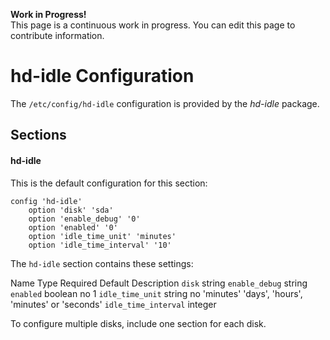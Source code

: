 **Work in Progress!**  
This page is a continuous work in progress. You can edit this page to contribute information.

# hd-idle Configuration

The `/etc/config/hd-idle` configuration is provided by the *hd-idle* package.

## Sections

#### hd-idle

This is the default configuration for this section:

```
config 'hd-idle'
	option 'disk' 'sda'
	option 'enable_debug' '0'
	option 'enabled' '0'
	option 'idle_time_unit' 'minutes'
	option 'idle_time_interval' '10'
```

The `hd-idle` section contains these settings:

Name Type Required Default Description `disk` string `enable_debug` string `enabled` boolean no 1 `idle_time_unit` string no 'minutes' 'days', 'hours', 'minutes' or 'seconds' `idle_time_interval` integer

To configure multiple disks, include one section for each disk.
